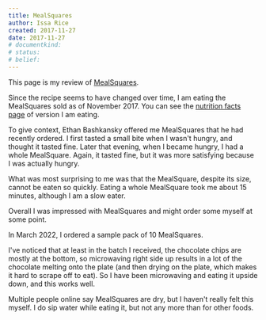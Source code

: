 ```yaml
---
title: MealSquares
author: Issa Rice
created: 2017-11-27
date: 2017-11-27
# documentkind:
# status:
# belief:
---
```


This page is my review of [MealSquares](https://www.mealsquares.com).

Since the recipe seems to have changed over time, I am eating the MealSquares sold as of November 2017. You can see the [nutrition facts page](https://web.archive.org/web/20171127100840/https://www.mealsquares.com/nutrition-facts.html "“Nutrition Facts”. MealSquares. Archived from the original (https://www.mealsquares.com/nutrition-facts.html) on November 27, 2017. Retrieved November 27, 2017.") of version I am eating.

To give context, Ethan Bashkansky offered me MealSquares that he had recently ordered. I first tasted a small bite when I wasn't hungry, and thought it tasted fine. Later that evening, when I became hungry, I had a whole MealSquare. Again, it tasted fine, but it was more satisfying because I was actually hungry.

What was most surprising to me was that the MealSquare, despite its size, cannot be eaten so quickly. Eating a whole MealSquare took me about 15 minutes, although I am a slow eater.

Overall I was impressed with MealSquares and might order some myself at some point.

In March 2022, I ordered a sample pack of 10 MealSquares.

I've noticed that at least in the batch I received, the chocolate chips are
mostly at the bottom, so microwaving right side up results in a lot of the
chocolate melting onto the plate (and then drying on the plate, which makes it
hard to scrape off to eat). So I have been microwaving and eating it upside
down, and this works well.

Multiple people online say MealSquares are dry, but I haven't really felt this
myself. I do sip water while eating it, but not any more than for other foods.
